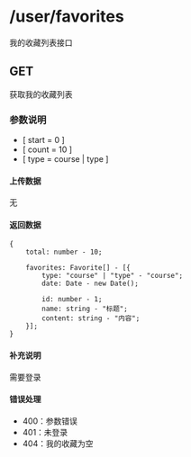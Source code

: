 # /user/favorites
我的收藏列表接口
## GET
获取我的收藏列表
### 参数说明
* [ start = 0 ]
* [ count = 10 ]
* [ type = course | type ]

#### 上传数据
无
#### 返回数据
```
{
    total: number - 10;
    
    favorites: Favorite[] - [{
        type: "course" | "type" - "course";
        date: Date - new Date();
        
        id: number - 1;
        name: string - "标题";
        content: string - "内容";
    }];
}
```
 
#### 补充说明
需要登录
#### 错误处理
* 400：参数错误
* 401：未登录
* 404：我的收藏为空
